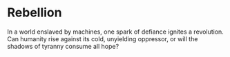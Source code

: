 # Rebellion
In a world enslaved by machines, one spark of defiance ignites a revolution. Can humanity rise against its cold, unyielding oppressor, or will the shadows of tyranny consume all hope?
